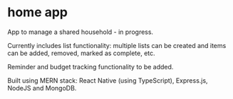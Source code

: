 # home app

App to manage a shared household - in progress.

Currently includes list functionality: multiple lists can be created and items can be added, removed, marked as complete, etc.


Reminder and budget tracking functionality to be added.

Built using MERN stack: React Native (using TypeScript), Express.js, NodeJS and MongoDB.
